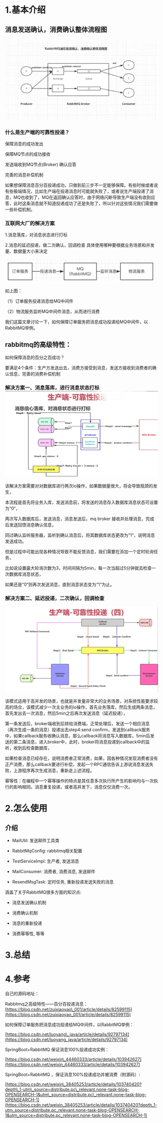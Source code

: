 # 1.基本介绍

## 消息发送确认，消费确认整体流程图

![img](/static/image/RabbitMq消息确认图.jpg)

### 什么是生产端的可靠性投递？

保障消息的成功发出

保障MQ节点的成功接收

发送端收到MQ节点\(Broker\) 确认应答

完善的消息补偿机制

如果想保障消息百分百投递成功，只做到前三步不一定能够保障。有些时候或者说有些极端情况，比如生产端在投递消息时可能就失败了，或者说生产端投递了消息，MQ也收到了，MQ在返回确认应答时，由于网络闪断导致生产端没有收到应答，此时这条消息就不知道投递成功了还是失败了，所以针对这些情况我们需要做一些补偿机制。

### 互联网大厂的解决方案

1.消息落库，对消息状态进行打标

2.消息的延迟投递，做二次确认，回调检查 具体使用哪种要根据业务场景和并发量、数据量大小来决定

![img](/static/image/20190618174348115.png)

如上图：

（1）订单服务投递消息给MQ中间件

（2）物流服务监听MQ中间件消息，从而进行消费

我们这篇文章讨论一下，如何保障订单服务把消息成功投递给MQ中间件，以RabbitMQ举例。

## rabbitmq的高级特性：

如何保障消息的百分之百成功？

要满足4个条件：生产方发送出去，消费方接受到消息，发送方接收到消费者的确认信息，完善的消费补偿机制

### 解决方案一、消息落库，进行消息状态打标 ![img](/static/image/1305004-20180908100016978-1607725171.jpg)

该解决方案需要对对数据库进行两次io操作，如果数据量很大，将会导致瓶颈的发生，

本流程是首先将业务入库，发送消息前，将发送的消息存入数据库消息状态可设置为“0“，

两次写入数据库后，发送消息，消息发送后，mq broker 接收并处理消息，完成后发送回馈消息确认信息，

同过确认监听服务器，监听到确认消息后，将其数据库状态更改为“1“，说明消息发送成功。

但是过程中可能出现各种情况导致不能反馈消息，我们需要在添加一个定时轮询任务，

比如说设置最大轮询次数为3，时间间隔为5min，每一次当超过5分钟就去检查一次数据库消息状态，

如果还是“0“则再次发送消息，直到消息状态变为“1“为止。

### 解决方案二、延迟投递，二次确认，回调检查

![img](/static/image/rabbitmq延迟投递.jpg)

该模式适用于高并发的场景，也就是并发量非常大的业务场景，对系统性能要求较高的场合，该模式减少一次主业务的io操作，首先业务落库，然后生成两条消息，首先发出去一次消息，然后5min之后再次发送消息（延迟投递），

第一条发送后，broker端收到后转给消费端，正常处理后，发送一个相应消息（再次生成一条的消息）投递出去step4:send confirm，发送到callback服务中，如果callback服务收确认消息，那么callback将消息写入数据库，5min后发送的第二条消息，进入broker中，此时，broker将消息投递到callback中的监听，收到后检查数据库，

如果检查消息已经存在，说明消费者正常消费，如果，因各种情况发现消费者没有正产消费，那么callback要进行补偿，发起一个RPC通信告诉上游说消息发送失败，上游程序再次生成消息，重新走上述流程。

幂等性：在编程中一个幂等操作的特点是其任意多次执行所产生的影响均与一次执行的影响相同。消息重复投递，或者高并发下，消息仅仅消费一次。

# 2.怎么使用

## 介绍

* MailUtil: 发送邮件工具类

* RabbitMqConfig: rabbitmq相关配置

* TestServiceImpl: 生产者, 发送消息

* MailConsumer: 消费者, 消费消息, 发送邮件

* ResendMsgTask: 定时任务, 重新投递发送失败的消息

涵盖了关于RabbitMQ很多方面的知识点:

* 消息发送确认机制

* 消费确认机制

* 消息的重新投递

* 消费幂等性, 等等

# 3.总结

# 4.参考

自己的源码地址：

Rabbitmq之高级特性——百分百投递消息：  
[https://blog.csdn.net/zuixiaoyao\_001/article/details/82599115](https://blog.csdn.net/zuixiaoyao_001/article/details/82599115)

如何保障订单服务把消息成功投递给MQ中间件，以RabbitMQ举例：

[https://blog.csdn.net/luoyang\_java/article/details/92797134](https://blog.csdn.net/luoyang_java/article/details/92797134)

SpringBoot+RabbitMQ 保证消息100%投递成功实例：

[https://blog.csdn.net/weixin\_44460333/article/details/103942627](https://blog.csdn.net/weixin_44460333/article/details/103942627)

SpringBoot+RabbitMQ ，保证消息100%投递成功并被消费（附源码）:

[https://blog.csdn.net/weixin\_38405253/article/details/103740420?depth\_1-utm\_source=distribute.pc\_relevant.none-task-blog-OPENSEARCH-1&utm\_source=distribute.pc\_relevant.none-task-blog-OPENSEARCH-1](https://blog.csdn.net/weixin_38405253/article/details/103740420?depth_1-utm_source=distribute.pc_relevant.none-task-blog-OPENSEARCH-1&utm_source=distribute.pc_relevant.none-task-blog-OPENSEARCH-1)

